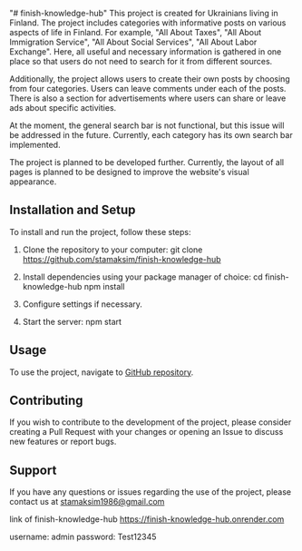 "# finish-knowledge-hub"
This project is created for Ukrainians living in Finland. The project includes categories with informative posts on
various aspects of life in Finland. For example, "All About Taxes", "All About Immigration Service", "All About Social
Services", "All About Labor Exchange". Here, all useful and necessary information is gathered in one place so that users
do not need to search for it from different sources.

Additionally, the project allows users to create their own posts by choosing from four categories. Users can leave
comments under each of the posts. There is also a section for advertisements where users can share or leave ads about
specific activities.

At the moment, the general search bar is not functional, but this issue will be addressed in the future. Currently, each
category has its own search bar implemented.

The project is planned to be developed further. Currently, the layout of all pages is planned to be designed to improve
the website's visual appearance.

## Installation and Setup

To install and run the project, follow these steps:

1. Clone the repository to your computer:
   git clone https://github.com/stamaksim/finish-knowledge-hub

2. Install dependencies using your package manager of choice:
   cd finish-knowledge-hub
   npm install

3. Configure settings if necessary.

4. Start the server:
   npm start

## Usage

To use the project, navigate to [GitHub repository](https://github.com/stamaksim/finish-knowledge-hub).

## Contributing

If you wish to contribute to the development of the project, please consider creating a Pull Request with your changes
or opening an Issue to discuss new features or report bugs.

## Support

If you have any questions or issues regarding the use of the project, please contact us at stamaksim1986@gmail.com

link of finish-knowledge-hub
https://finish-knowledge-hub.onrender.com

username: admin
password: Test12345


